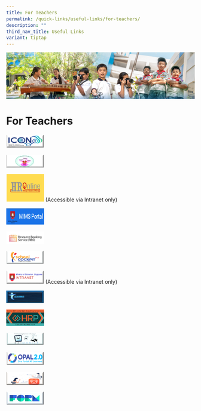 ```yaml
---
title: For Teachers
permalink: /quick-links/useful-links/for-teachers/
description: ""
third_nav_title: Useful Links
variant: tiptap
---
```

![](/images/AboutUs.jpg)

For Teachers
============


<p><a href="https://admin.google.com/ac/accountchooser?continue=https://workspace.google.com/dashboard"><img style="width:20%" src="/images/Icon.png"></a></p>

<p><a href="https://academyofsingaporeteachers.moe.edu.sg/professional-excellence/the-singapore-teaching-practice"><img style="width:20%" src="/images/STP.png"></a></p>

<p><a href="[https://intranet.moe.gov.sg/hronline/Pages/Home.aspx](https://intranet.moe.gov.sg/hronline/Pages/Home.aspx)"><img style="width:20%" src="/images/HR%20online.jpg"></a> (Accessible via Intranet only)</p>

<p><a href="https://idp.mims.moe.gov.sg/nidp/saml2/sso"><img style="width:20%" src="/images/MIMS.png"></a></p>

<p><a href="https://rbs.avero-tech.com"><img style="width:20%" src="/images/RBS.jpeg"></a></p>

<p><a href="https://schoolcockpit.moe.gov.sg"><img style="width:20%" src="/images/SCP.png"></a></p>

<p><a href="https://intranet.moe.gov.sg/Pages/Home.aspx"><img style="width:20%" src="/images/Intranet.png"></a> (Accessible via Intranet only)</p>

<p><a href="https://iexams.seab.gov.sg"><img style="width:20%" src="/images/IEXAMS.png"></a></p>

<p><a href="https://www.hrp.gov.sg/hrp/#/"><img style="width:20%" src="/images/HRP.png"></a></p>

<p><a href="https://scmobile.moe.edu.sg/login"><img style="width:20%" src="/images/scmobile.png"></a></p>

<p><a href="[https://idm.opal2.moe.edu.sg/account/login?returnUrl=%2Fconnect%2Fauthorize%2Fcallback%3Fresponse_type%3Dcode%26client_id%3DOpal2WebApp%26state%3DMd0zAqUf9hs35ln35yp1tsQbwdtphUrx9o0Luy9ntIoqA%26redirect_uri%3Dhttps%253A%252F%252Fwww.opal2.moe.edu.sg%252Fapp%252Findex.html%26scope%3Droles%2520profile%2520cxprofile%2520openid%2520cxDomainInternalApi%26code_challenge%3D36l-H2gqUODRM3W3Iryy6VM7u7ExofJMmeS_7fmhyXY%26code_challenge_method%3DS256%26nonce%3DMd0zAqUf9hs35ln35yp1tsQbwdtphUrx9o0Luy9ntIoqA](https://www.opal2.moe.edu.sg/app/learner)"><img style="width:20%" src="/images/opal2.png"></a></p>

<p><a href="https://pg.moe.edu.sg"><img style="width:20%" src="/images/PG.png"></a></p>

<p><a href="https://form.gov.sg"><img style="width:20%" src="/images/Form.png"></a></p>